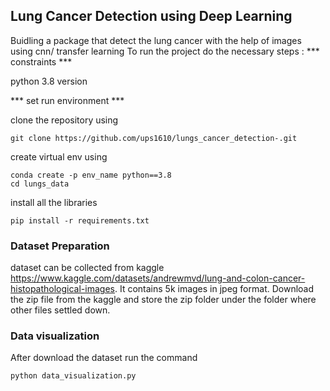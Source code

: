 ## Lung Cancer Detection using Deep Learning

Buidling a package that detect the lung cancer with the help of images using cnn/ transfer learning
To run the project do the necessary steps :
*** constraints ***

python 3.8 version

*** set run environment ***

clone the repository using 
```
git clone https://github.com/ups1610/lungs_cancer_detection-.git
```
create virtual env using
```
conda create -p env_name python==3.8
cd lungs_data
```
install all the libraries
```
pip install -r requirements.txt
```

### Dataset Preparation

dataset can be collected from kaggle https://www.kaggle.com/datasets/andrewmvd/lung-and-colon-cancer-histopathological-images. 
It contains 5k images in jpeg format.
Download the zip file from the kaggle and store the zip folder under the folder where other files settled down.

### Data visualization

After download the dataset run the command
```
python data_visualization.py
```